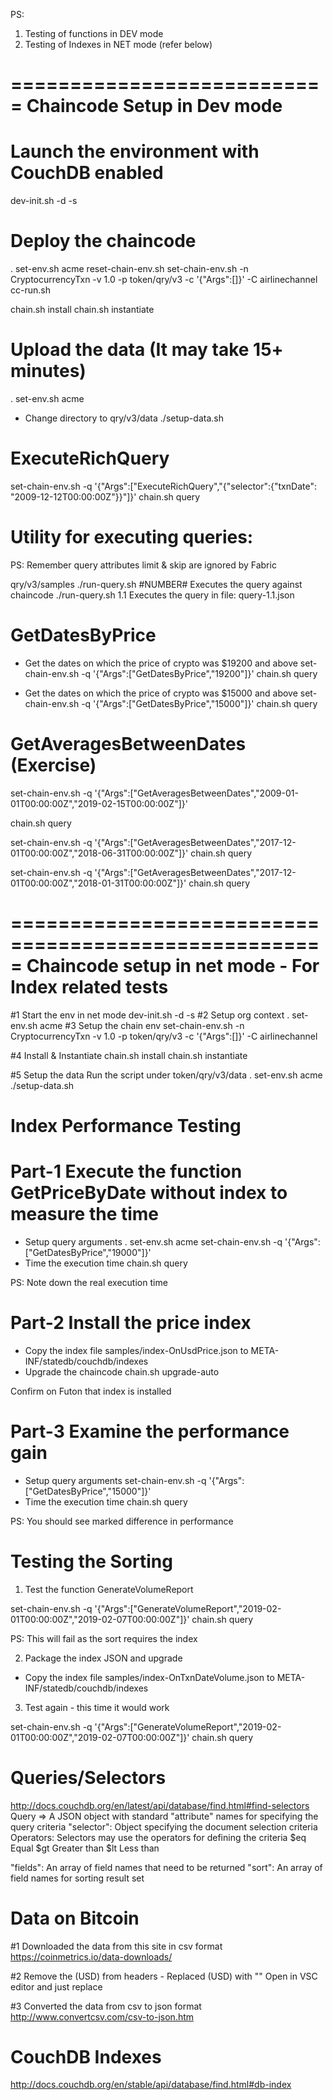 PS:
1. Testing of functions in DEV mode
2. Testing of Indexes in NET mode (refer below)

===========================
Chaincode Setup in Dev mode
===========================
# Launch the environment with CouchDB enabled
dev-init.sh -d -s

# Deploy the chaincode
. set-env.sh  acme
reset-chain-env.sh
set-chain-env.sh -n CryptocurrencyTxn -v 1.0 -p token/qry/v3 -c '{"Args":[]}' -C airlinechannel
cc-run.sh

chain.sh install
chain.sh instantiate

# Upload the data (It may take 15+ minutes)
. set-env.sh  acme
- Change directory to qry/v3/data
./setup-data.sh

ExecuteRichQuery
================
set-chain-env.sh -q '{"Args":["ExecuteRichQuery","{\"selector\":{\"txnDate\": \"2009-12-12T00:00:00Z\"}}"]}'
chain.sh query

# Utility for executing queries:
PS: Remember query attributes limit & skip are ignored by Fabric

qry/v3/samples
./run-query.sh    #NUMBER#      Executes the query against chaincode
./run-query.sh    1.1           Executes the query in file:  query-1.1.json

GetDatesByPrice
===============
- Get the dates on which the price of crypto was $19200 and above
set-chain-env.sh -q '{"Args":["GetDatesByPrice","19200"]}'
chain.sh query

- Get the dates on which the price of crypto was $15000 and above
set-chain-env.sh -q '{"Args":["GetDatesByPrice","15000"]}'
chain.sh query

GetAveragesBetweenDates (Exercise)
==================================

set-chain-env.sh -q '{"Args":["GetAveragesBetweenDates","2009-01-01T00:00:00Z","2019-02-15T00:00:00Z"]}'

chain.sh query

set-chain-env.sh -q '{"Args":["GetAveragesBetweenDates","2017-12-01T00:00:00Z","2018-06-31T00:00:00Z"]}'
chain.sh query

set-chain-env.sh -q '{"Args":["GetAveragesBetweenDates","2017-12-01T00:00:00Z","2018-01-31T00:00:00Z"]}'
chain.sh query

=====================================================
Chaincode setup in net mode - For Index related tests
=====================================================
#1 Start the env in net mode
dev-init.sh -d -s
#2 Setup org context
. set-env.sh  acme
#3 Setup the chain env
set-chain-env.sh -n CryptocurrencyTxn -v 1.0 -p token/qry/v3 -c '{"Args":[]}' -C airlinechannel

#4 Install & Instantiate
chain.sh install
chain.sh instantiate

#5 Setup the data
Run the script under token/qry/v3/data
. set-env.sh acme
./setup-data.sh

Index Performance Testing
=========================
Part-1  Execute the function GetPriceByDate without index to measure the time
======
- Setup query arguments
. set-env.sh acme
set-chain-env.sh -q '{"Args":["GetDatesByPrice","19000"]}'
- Time the execution
time chain.sh query

PS: Note down the real execution time

Part-2  Install the price index
======
- Copy the index file samples/index-OnUsdPrice.json to META-INF/statedb/couchdb/indexes
- Upgrade the chaincode
chain.sh  upgrade-auto

Confirm on Futon that index is installed

Part-3  Examine the performance gain
======
- Setup query arguments
set-chain-env.sh -q '{"Args":["GetDatesByPrice","15000"]}'
- Time the execution
time chain.sh query

PS: You should see marked difference in performance


Testing the Sorting
===================
1. Test the function    GenerateVolumeReport

set-chain-env.sh -q '{"Args":["GenerateVolumeReport","2019-02-01T00:00:00Z","2019-02-07T00:00:00Z"]}'
chain.sh query

PS: This will fail as the sort requires the index

2. Package the index JSON and upgrade

- Copy the index file samples/index-OnTxnDateVolume.json to META-INF/statedb/couchdb/indexes

3. Test again - this time it would work

set-chain-env.sh -q '{"Args":["GenerateVolumeReport","2019-02-01T00:00:00Z","2019-02-07T00:00:00Z"]}'
chain.sh query

Queries/Selectors
=================
http://docs.couchdb.org/en/latest/api/database/find.html#find-selectors
Query => A JSON object with standard "attribute" names for specifying the query criteria
"selector": Object specifying the document selection criteria
            Operators:
            Selectors may use the operators for defining the criteria
            $eq     Equal
            $gt     Greater than
            $lt     Less than

"fields":   An array of field names that need to be returned
"sort":     An array of field names for sorting result set


Data on Bitcoin
===============
#1 Downloaded the data from this site in csv format
https://coinmetrics.io/data-downloads/

#2 Remove the (USD) from headers - Replaced (USD)  with ""
Open in VSC editor and just replace

#3 Converted the data from csv to json format
http://www.convertcsv.com/csv-to-json.htm



CouchDB Indexes
===============
http://docs.couchdb.org/en/stable/api/database/find.html#db-index
